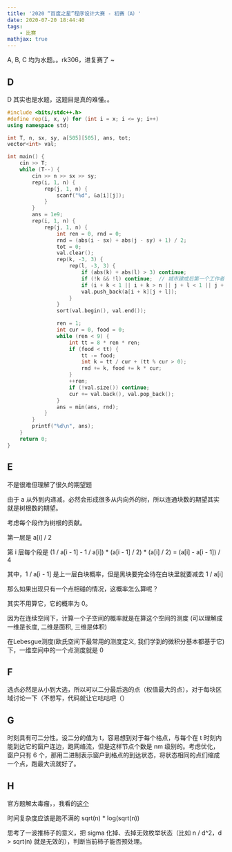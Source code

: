 ```yaml
---
title: '2020 “百度之星”程序设计大赛 - 初赛（A）'
date: 2020-07-20 18:44:40
tags: 
    - 比赛
mathjax: true
---
```


A, B, C 均为水题。。rk306，进复赛了 ~

## D

D 其实也是水题，这题目是真的难懂。。

``` c++
#include <bits/stdc++.h>
#define rep(i, x, y) for (int i = x; i <= y; i++)
using namespace std;

int T, n, sx, sy, a[505][505], ans, tot;
vector<int> val;

int main() {
    cin >> T;
    while (T--) {
        cin >> n >> sx >> sy;
        rep(i, 1, n) {
            rep(j, 1, n) {
                scanf("%d", &a[i][j]);
            }
        }
        ans = 1e9;
        rep(i, 1, n) {
            rep(j, 1, n) {
                int ren = 0, rnd = 0;
                rnd = (abs(i - sx) + abs(j - sy) + 1) / 2;
                tot = 0;
                val.clear();
                rep(k, -3, 3) {
                    rep(l, -3, 3) {
                        if (abs(k) + abs(l) > 3) continue;
                        if (!k && !l) continue;  // 城市建成后第一个工作者不会移动到别的格子去。。。错失AC
                        if (i + k < 1 || i + k > n || j + l < 1 || j + l > n) continue;
                        val.push_back(a[i + k][j + l]);
                    }
                }
                sort(val.begin(), val.end());

                ren = 1;
                int cur = 0, food = 0;
                while (ren < 9) {
                    int tt = 8 * ren * ren;
                    if (food < tt) {
                        tt -= food;
                        int k = tt / cur + (tt % cur > 0);
                        rnd += k, food += k * cur;
                    }
                    ++ren;
                    if (!val.size()) continue;
                    cur += val.back(), val.pop_back();
                }
                ans = min(ans, rnd);
            }
        }
        printf("%d\n", ans);
    }
    return 0;
}
```

## E

不是很难但理解了很久的期望题

由于 a 从外到内递减，必然会形成很多从内向外的树，所以连通块数的期望其实就是树根数的期望。

考虑每个段作为树根的贡献。

第一层是 a[i] / 2

第 i 层每个段是 (1 / a[i - 1] - 1 / a[i]) * (a[i - 1] / 2) * (a[i] / 2) = (a[i] - a[i - 1]) / 4

其中，1 / a[i - 1] 是上一层白块概率，但是黑块要完全待在白块里就要减去 1 / a[i]

那么如果出现只有一个点相碰的情况，这概率怎么算呢？

其实不用算它，它的概率为 0。

因为在连续空间下，计算一个子空间的概率就是在算这个空间的测度 (可以理解成一维是长度, 二维是面积, 三维是体积)

在Lebesgue测度(欧氏空间下最常用的测度定义, 我们学到的微积分基本都基于它)下，一维空间中的一个点测度就是 0

## F

选点必然是从小到大选，所以可以二分最后选的点（权值最大的点），对于每块区域讨论一下（不想写，代码就让它咕咕吧（）

## G

时刻具有可二分性。设二分的值为 t，容易想到对于每个格点，与每个在 t 时刻内能到达它的窗户连边，跑网络流，但是这样节点个数是 nm 级别的。考虑优化，窗户只有 6 个，那用二进制表示窗户到格点的到达状态，将状态相同的点们缩成一个点，跑最大流就好了。

## H

官方题解太毒瘤，，我看的[这个](https://blog.csdn.net/weixin_44282912/article/details/107454309)

时间复杂度应该是跑不满的 sqrt(n) * log(sqrt(n))

思考了一波推柿子的意义，把 sigma 化掉、去掉无效枚举状态（比如 n / d^2，d > sqrt(n) 就是无效的），判断当前柿子能否预处理。